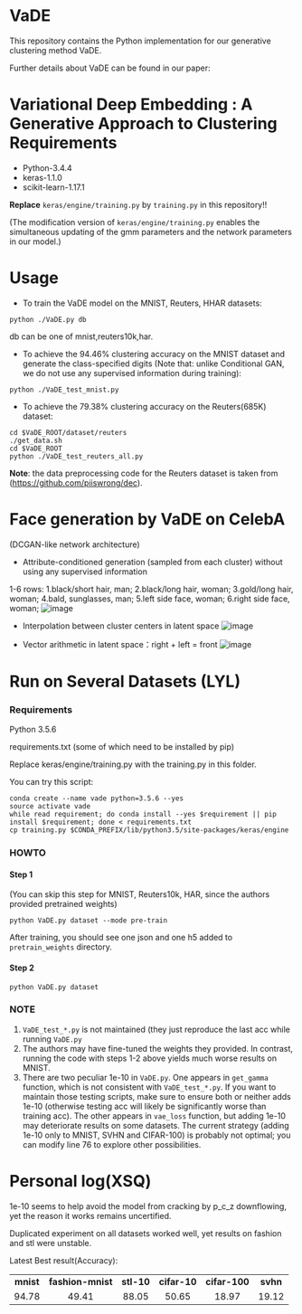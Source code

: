 # VaDE
This repository contains the Python implementation for our generative clustering method VaDE. 

Further details about VaDE can be found in our paper:

**Variational Deep Embedding : A Generative Approach to Clustering**
Requirements
=================
* Python-3.4.4
* keras-1.1.0
* scikit-learn-1.17.1

**Replace** `keras/engine/training.py` by `training.py` in this repository!!

(The modification version of `keras/engine/training.py` enables the simultaneous updating of the gmm parameters and the network parameters in our model.)

Usage
=================

* To train the VaDE model on the MNIST, Reuters, HHAR datasets:
```shell
python ./VaDE.py db
```
db can be one of mnist,reuters10k,har.

* To achieve the 94.46% clustering accuracy on the MNIST dataset and generate the class-specified digits (Note that: unlike Conditional GAN, we do not use any supervised information during training):
```shell
python ./VaDE_test_mnist.py
```

* To achieve the 79.38% clustering accuracy on the Reuters(685K) dataset:
```shell
cd $VaDE_ROOT/dataset/reuters
./get_data.sh
cd $VaDE_ROOT
python ./VaDE_test_reuters_all.py
```

**Note**: the data preprocessing code for the Reuters dataset is taken from (https://github.com/piiswrong/dec).


Face generation by VaDE on CelebA
=================
(DCGAN-like network architecture)
* Attribute-conditioned generation (sampled from each cluster) without using any supervised information

1-6 rows: 1.black/short hair, man; 2.black/long hair, woman; 3.gold/long hair, woman; 4.bald, sunglasses, man; 5.left side face, woman; 6.right side face, woman;
![image](https://github.com/slim1017/VaDE/blob/master/cluster_generation.jpg)

* Interpolation between cluster centers in latent space
![image](https://github.com/slim1017/VaDE/blob/master/interpolation.jpg)

* Vector arithmetic in latent space：right + left = front
![image](https://github.com/slim1017/VaDE/blob/master/arithmetic.jpg)

Run on Several Datasets (LYL)
=================

### Requirements

Python 3.5.6

requirements.txt (some of which need to be installed by pip)

Replace keras/engine/training.py with the training.py in this folder.

You can try this script:

```shell
conda create --name vade python=3.5.6 --yes
source activate vade
while read requirement; do conda install --yes $requirement || pip install $requirement; done < requirements.txt
cp training.py $CONDA_PREFIX/lib/python3.5/site-packages/keras/engine
```

### HOWTO

#### Step 1

(You can skip this step for MNIST, Reuters10k, HAR, since the authors provided pretrained weights)

```shell
python VaDE.py dataset --mode pre-train
```

After training, you should see one json and one h5 added to `pretrain_weights` directory.

#### Step 2

```shell
python VaDE.py dataset
```

### NOTE

1. `VaDE_test_*.py` is not maintained (they just reproduce the last acc while running `VaDE.py`
2. The authors may have fine-tuned the weights they provided. In contrast, running the code with steps 1-2 above yields much worse results on MNIST.
3. There are two peculiar 1e-10 in `VaDE.py`. One appears in `get_gamma` function, which is not consistent with `VaDE_test_*.py`. If you want to maintain those testing scripts, make sure to ensure both or neither adds 1e-10 (otherwise testing acc will likely be significantly worse than training acc). The other appears in `vae_loss` function, but adding 1e-10 may deteriorate results on some datasets. The current strategy (adding 1e-10 only to MNIST, SVHN and CIFAR-100) is probably not optimal; you can modify line 76 to explore other possibilities. 

Personal log(XSQ)
=================
1e-10 seems to help avoid the model from cracking by p_c_z downflowing, yet the reason it works remains uncertified.</b>

Duplicated experiment on all datasets worked well, yet results on fashion and stl were unstable.</b>

Latest Best result(Accuracy):
<table>
  <tr align="center">
    <td><b>mnist</b></td>
    <td><b>fashion-mnist</b></td>
    <td><b>stl-10</b></td>
    <td><b>cifar-10</b></td>
    <td><b>cifar-100</b></td>
    <td><b>svhn</b></td>
  </tr>
  <tr align="center">
    <td>94.78</td>
    <td>49.41</td>
    <td>88.05</td>
    <td>50.65</td>
    <td>18.97</td>
    <td>19.12</td>
  </tr>
</table>
